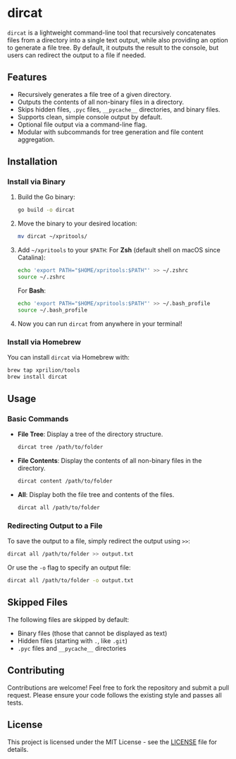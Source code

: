# dircat

`dircat` is a lightweight command-line tool that recursively concatenates files from a directory into a single text output, while also providing an option to generate a file tree. By default, it outputs the result to the console, but users can redirect the output to a file if needed.

## Features

- Recursively generates a file tree of a given directory.
- Outputs the contents of all non-binary files in a directory.
- Skips hidden files, `.pyc` files, `__pycache__` directories, and binary files.
- Supports clean, simple console output by default.
- Optional file output via a command-line flag.
- Modular with subcommands for tree generation and file content aggregation.

## Installation

### Install via Binary

1. Build the Go binary:
   ```bash
   go build -o dircat
   ```

2. Move the binary to your desired location:
   ```bash
   mv dircat ~/xpritools/
   ```

3. Add `~/xpritools` to your `$PATH`:
   For **Zsh** (default shell on macOS since Catalina):
   ```bash
   echo 'export PATH="$HOME/xpritools:$PATH"' >> ~/.zshrc
   source ~/.zshrc
   ```

   For **Bash**:
   ```bash
   echo 'export PATH="$HOME/xpritools:$PATH"' >> ~/.bash_profile
   source ~/.bash_profile
   ```

4. Now you can run `dircat` from anywhere in your terminal!

### Install via Homebrew

You can install `dircat` via Homebrew with:

```bash
brew tap xprilion/tools
brew install dircat
```

## Usage

### Basic Commands

- **File Tree**: Display a tree of the directory structure.
  
  ```bash
  dircat tree /path/to/folder
  ```

- **File Contents**: Display the contents of all non-binary files in the directory.
  
  ```bash
  dircat content /path/to/folder
  ```

- **All**: Display both the file tree and contents of the files.
  
  ```bash
  dircat all /path/to/folder
  ```

### Redirecting Output to a File

To save the output to a file, simply redirect the output using `>>`:

```bash
dircat all /path/to/folder >> output.txt
```

Or use the `-o` flag to specify an output file:

```bash
dircat all /path/to/folder -o output.txt
```

## Skipped Files

The following files are skipped by default:
- Binary files (those that cannot be displayed as text)
- Hidden files (starting with `.`, like `.git`)
- `.pyc` files and `__pycache__` directories

## Contributing

Contributions are welcome! Feel free to fork the repository and submit a pull request. Please ensure your code follows the existing style and passes all tests.

## License

This project is licensed under the MIT License - see the [LICENSE](LICENSE) file for details.
